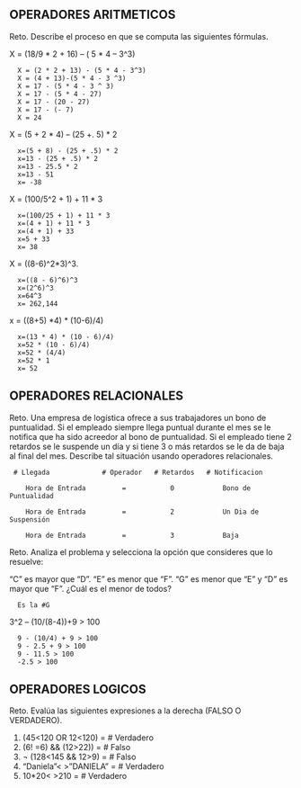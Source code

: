 ## OPERADORES ARITMETICOS
Reto. Describe el proceso en que se computa las siguientes fórmulas.

X = (18/9 * 2 + 16) – ( 5 * 4 – 3^3)

      X = (2 * 2 + 13) - (5 * 4 - 3^3)
      X = (4 + 13)-(5 * 4 - 3 ^3)
      X = 17 - (5 * 4 - 3 ^ 3)
      X = 17 - (5 * 4 - 27)
      X = 17 - (20 - 27)
      X = 17 - (- 7)
      X = 24

X = (5 + 2 * 4) – (25 +. 5) * 2

      x=(5 + 8) - (25 + .5) * 2
      x=13 - (25 + .5) * 2
      x=13 - 25.5 * 2
      x=13 - 51
      x= -38

X = (100/5^2 + 1) + 11 * 3

      x=(100/25 + 1) + 11 * 3
      x=(4 + 1) + 11 * 3
      x=(4 + 1) + 33
      x=5 + 33
      x= 38

X = ((8-6)^2*3)^3.

      x=((8 - 6)^6)^3
      x=(2^6)^3
      x=64^3
      x= 262,144

x = ((8+5) *4) * (10-6)/4) 

      x=(13 * 4) * (10 - 6)/4)
      x=52 * (10 - 6)/4)
      x=52 * (4/4)
      x=52 * 1
      x= 52

## OPERADORES RELACIONALES
Reto. Una empresa de logística ofrece a sus trabajadores un bono de
puntualidad. Si el empleado siempre llega puntual durante el mes se le
notifica que ha sido acreedor al bono de puntualidad. Si el empleado tiene
2 retardos se le suspende un día y si tiene 3 o más retardos se le da de
baja al final del mes. Describe tal situación usando operadores
relacionales.

     # Llegada             # Operador   # Retardos   # Notificacion
     
        Hora de Entrada         =           0            Bono de Puntualidad
        
        Hora de Entrada         =           2            Un Dia de Suspensión
        
        Hora de Entrada         =           3            Baja

Reto. Analiza el problema y selecciona la opción que consideres que lo
resuelve:

“C” es mayor que “D”. “E” es menor que “F”. “G” es menor que “E” y “D” es
mayor que “F”. ¿Cuál es el menor de todos?

      Es la #G

3^2 – (10/(8-4))+9 > 100 

      9 - (10/4) + 9 > 100
      9 - 2.5 + 9 > 100
      9 - 11.5 > 100
      -2.5 > 100

## OPERADORES LOGICOS
Reto. Evalúa las siguientes expresiones a la derecha (FALSO O VERDADERO).
1) (45<120 OR 12<120) =   # Verdadero
3) (6! =6) && (12>22)) =  # Falso
4) ¬ (128<145 && 12>9) =  # Falso
5) “Daniela”< >”DANIELA” =  # Verdadero
6) 10*20< >210 =  # Verdadero
